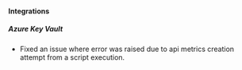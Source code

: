
#### Integrations
##### Azure Key Vault
- Fixed an issue where error was raised due to api metrics creation attempt from a script execution.